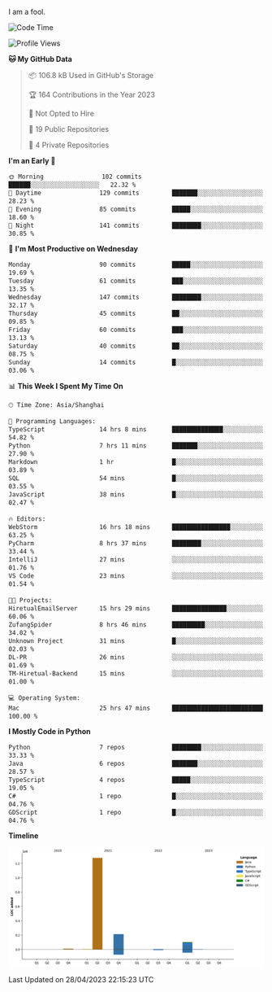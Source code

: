 I am a fool.

<!--START_SECTION:waka-->
![Code Time](http://img.shields.io/badge/Code%20Time-367%20hrs%2058%20mins-blue)

![Profile Views](http://img.shields.io/badge/Profile%20Views-15-blue)

**🐱 My GitHub Data** 

> 📦 106.8 kB Used in GitHub's Storage 
 > 
> 🏆 164 Contributions in the Year 2023
 > 
> 🚫 Not Opted to Hire
 > 
> 📜 19 Public Repositories 
 > 
> 🔑 4 Private Repositories 
 > 
**I'm an Early 🐤** 

```text
🌞 Morning                102 commits         ██████░░░░░░░░░░░░░░░░░░░   22.32 % 
🌆 Daytime                129 commits         ███████░░░░░░░░░░░░░░░░░░   28.23 % 
🌃 Evening                85 commits          █████░░░░░░░░░░░░░░░░░░░░   18.60 % 
🌙 Night                  141 commits         ████████░░░░░░░░░░░░░░░░░   30.85 % 
```
📅 **I'm Most Productive on Wednesday** 

```text
Monday                   90 commits          █████░░░░░░░░░░░░░░░░░░░░   19.69 % 
Tuesday                  61 commits          ███░░░░░░░░░░░░░░░░░░░░░░   13.35 % 
Wednesday                147 commits         ████████░░░░░░░░░░░░░░░░░   32.17 % 
Thursday                 45 commits          ██░░░░░░░░░░░░░░░░░░░░░░░   09.85 % 
Friday                   60 commits          ███░░░░░░░░░░░░░░░░░░░░░░   13.13 % 
Saturday                 40 commits          ██░░░░░░░░░░░░░░░░░░░░░░░   08.75 % 
Sunday                   14 commits          █░░░░░░░░░░░░░░░░░░░░░░░░   03.06 % 
```


📊 **This Week I Spent My Time On** 

```text
🕑︎ Time Zone: Asia/Shanghai

💬 Programming Languages: 
TypeScript               14 hrs 8 mins       ██████████████░░░░░░░░░░░   54.82 % 
Python                   7 hrs 11 mins       ███████░░░░░░░░░░░░░░░░░░   27.90 % 
Markdown                 1 hr                █░░░░░░░░░░░░░░░░░░░░░░░░   03.89 % 
SQL                      54 mins             █░░░░░░░░░░░░░░░░░░░░░░░░   03.55 % 
JavaScript               38 mins             █░░░░░░░░░░░░░░░░░░░░░░░░   02.47 % 

🔥 Editors: 
WebStorm                 16 hrs 18 mins      ████████████████░░░░░░░░░   63.25 % 
PyCharm                  8 hrs 37 mins       ████████░░░░░░░░░░░░░░░░░   33.44 % 
IntelliJ                 27 mins             ░░░░░░░░░░░░░░░░░░░░░░░░░   01.76 % 
VS Code                  23 mins             ░░░░░░░░░░░░░░░░░░░░░░░░░   01.54 % 

🐱‍💻 Projects: 
HiretualEmailServer      15 hrs 29 mins      ███████████████░░░░░░░░░░   60.06 % 
ZufangSpider             8 hrs 46 mins       █████████░░░░░░░░░░░░░░░░   34.02 % 
Unknown Project          31 mins             █░░░░░░░░░░░░░░░░░░░░░░░░   02.03 % 
DL-PR                    26 mins             ░░░░░░░░░░░░░░░░░░░░░░░░░   01.69 % 
TM-Hiretual-Backend      15 mins             ░░░░░░░░░░░░░░░░░░░░░░░░░   01.00 % 

💻 Operating System: 
Mac                      25 hrs 47 mins      █████████████████████████   100.00 % 
```

**I Mostly Code in Python** 

```text
Python                   7 repos             ████████░░░░░░░░░░░░░░░░░   33.33 % 
Java                     6 repos             ███████░░░░░░░░░░░░░░░░░░   28.57 % 
TypeScript               4 repos             █████░░░░░░░░░░░░░░░░░░░░   19.05 % 
C#                       1 repo              █░░░░░░░░░░░░░░░░░░░░░░░░   04.76 % 
GDScript                 1 repo              █░░░░░░░░░░░░░░░░░░░░░░░░   04.76 % 
```



**Timeline**

![Lines of Code chart](https://raw.githubusercontent.com/VeejaLiu/VeejaLiu/master/assets/bar_graph.png)


 Last Updated on 28/04/2023 22:15:23 UTC
<!--END_SECTION:waka-->

